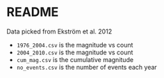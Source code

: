 # README

Data picked from Ekström et al. 2012

- `1976_2004.csv` is the magnitude vs count
- `2004_2010.csv` is the magnitude vs count
- `cum_mag.csv` is the cumulative magnitude
- `no_events.csv` is the number of events each year

